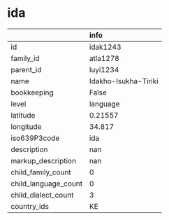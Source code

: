 # ida
|                      | info                 |
|:---------------------|:---------------------|
| id                   | idak1243             |
| family_id            | atla1278             |
| parent_id            | luyi1234             |
| name                 | Idakho-Isukha-Tiriki |
| bookkeeping          | False                |
| level                | language             |
| latitude             | 0.21557              |
| longitude            | 34.817               |
| iso639P3code         | ida                  |
| description          | nan                  |
| markup_description   | nan                  |
| child_family_count   | 0                    |
| child_language_count | 0                    |
| child_dialect_count  | 3                    |
| country_ids          | KE                   |
